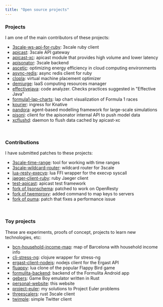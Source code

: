 ```yaml
---
title: "Open source projects"
---
```


### Projects

I am one of the main contributors of these projects:

- [3scale-ws-api-for-ruby](https://github.com/3scale/3scale_ws_api_for_ruby): 3scale ruby client
- [apicast](https://github.com/3scale/apicast): 3scale API gateway
- [apicast-xc](https://github.com/3scale/apicast-xc): apicast module that provides high volume and lower latency
- [apisonator](https://github.com/3scale/apisonator): 3scale backend
- [ascetic](https://github.com/ascetictoolbox/ascetictoolbox): optimizing energy efficiency in cloud computing environments
- [async-redis](https://github.com/socketry/async-redis): async redis client for ruby
- [clopla](https://github.com/davidor/clopla): virtual machine placement optimizer
- [demiurge](https://github.com/mariomac/demiurge): IaaS computing resources manager
- [effectivejava](https://github.com/ftomassetti/effectivejava): code analyzer. Checks practices suggested in "Effective Java"
- [formula1-lap-charts](https://github.com/davidor/formula1-lap-charts): lap chart visualization of Formula 1 races
- [kourier](https://github.com/3scale/kourier): ingress for Knative
- [pandora](https://github.com/xrubio/pandora): agent-based modelling framework for large-scale simulations
- [pisoni](https://github.com/3scale/pisoni): client for the apisonator internal API to push model data
- [xcflushd](https://github.com/3scale/xcflushd): daemon to flush data cached by apicast-xc

<br>

### Contributions

I have submitted patches to these projects:

- [3scale-time-range](https://github.com/3scale/3scale_time_range): tool for working with time ranges
- [3scale-wildcard-router](https://github.com/3scale/wildcard-router-service): wildcard router for 3scale
- [lua-resty-execvp](https://github.com/3scale/lua-resty-execvp): lua FFI wrapper for the execvp syscall
- [jaeger-client-ruby](https://github.com/salemove/jaeger-client-ruby): ruby Jaeger client
- [test-apicast](https://github.com/3scale/Test-APIcast): apicast test framework
- [fork of ljsonschema](https://github.com/3scale/ljsonschema): patched to work on OpenResty
- [fork of twemproxy](https://github.com/davidor/twemproxy): added command to map keys to servers
- [fork of puma](https://github.com/3scale/puma): patch that fixes a performance issue

<br>

### Toy projects

These are experiments, proofs of concept, projects to learn new technologies, etc:

- [bcn-household-income-map](https://github.com/davidor/bcn-household-income-map): map of Barcelona with household income info
- [clj-stress-ng](https://github.com/davidor/clj-stress-ng): clojure wrapper for stress-ng
- [ergast-client-nodejs](https://github.com/davidor/ergast-client-nodejs): nodejs client for the Ergast API
- [fluappy](https://github.com/davidor/fluappy): lua clone of the popular Flappy Bird game
- [formulita-backend](https://github.com/davidor/formulita-backend): backend of the Formulita Android app
- [gebers](https://github.com/davidor/gebers): Game Boy emulator written in Rust
- [personal-website](https://github.com/davidor/personal-website): this website
- [project-euler](https://github.com/davidor/project-euler): my solutions to Project Euler problems
- [threescalers](https://github.com/unleashed/threescalers): rust 3scale client
- [twimple](https://github.com/davidor/twimple): simple Twitter client
